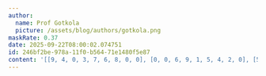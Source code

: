 ```yaml
---
author:
  name: Prof Gotkola
  picture: /assets/blog/authors/gotkola.png
maskRate: 0.37
date: 2025-09-22T08:00:02.074751
id: 246bf2be-978a-11f0-b564-71e1480f5e87
content: '[[9, 4, 0, 3, 7, 6, 8, 0, 0], [0, 0, 6, 9, 1, 5, 4, 2, 0], [5, 0, 1, 4, 0, 0, 0, 3, 6], [1, 0, 4, 2, 0, 7, 3, 0, 8], [0, 0, 3, 0, 4, 9, 1, 0, 2], [2, 9, 7, 0, 0, 0, 5, 0, 4], [0, 1, 0, 7, 6, 3, 2, 0, 5], [6, 0, 8, 5, 9, 4, 7, 1, 3], [0, 0, 0, 8, 2, 0, 6, 4, 9]]'
---
```


